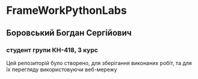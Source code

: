 # FrameWorkPythonLabs

## Боровський Богдан Сергійович
### студент групи КН-418, 3 курс

Цей репозиторій було створено, для зберігання виконаних робіт,
та для їх перегляду використовуючи веб-мережу
